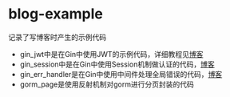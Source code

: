 # blog-example
记录了写博客时产生的示例代码
- gin_jwt中是在Gin中使用JWT的示例代码，详细教程见[博客](https://juejin.cn/post/7059184806906560543)
- gin_session中是在Gin中使用Session机制做认证的代码，[博客](https://juejin.cn/post/7057317723109326862)
- gin_err_handler是在Gin中使用中间件处理全局错误的代码，[博客](https://juejin.cn/post/7064770224515448840)
- gorm_page是使用反射机制对gorm进行分页封装的代码 